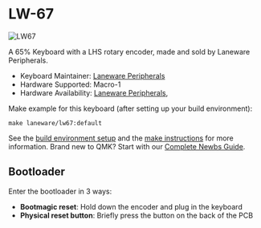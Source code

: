 # LW-67

![LW67](https://i.imgur.com/mcM1TTi.jpg)

A 65% Keyboard with a LHS rotary encoder, made and sold by Laneware Peripherals.

* Keyboard Maintainer: [Laneware Peripherals](https://github.com/laneware)
* Hardware Supported: Macro-1
* Hardware Availability: [Laneware Peripherals](https://lanewareperipherals.com/), 

Make example for this keyboard (after setting up your build environment):

    make laneware/lw67:default

See the [build environment setup](https://docs.qmk.fm/#/getting_started_build_tools) and the [make instructions](https://docs.qmk.fm/#/getting_started_make_guide) for more information. Brand new to QMK? Start with our [Complete Newbs Guide](https://docs.qmk.fm/#/newbs).

## Bootloader

Enter the bootloader in 3 ways:

* **Bootmagic reset**: Hold down the encoder and plug in the keyboard
* **Physical reset button**: Briefly press the button on the back of the PCB
